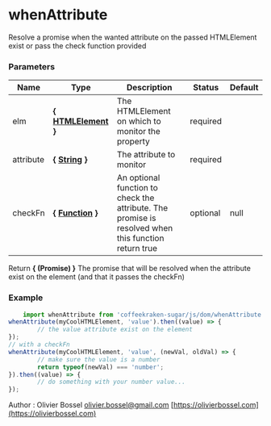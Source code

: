 # whenAttribute

Resolve a promise when the wanted attribute on the passed HTMLElement exist or pass the check function provided



### Parameters
Name  |  Type  |  Description  |  Status  |  Default
------------  |  ------------  |  ------------  |  ------------  |  ------------
elm  |  **{ [HTMLElement](https://developer.mozilla.org/fr/docs/Web/API/HTMLElement) }**  |  The HTMLElement on which to monitor the property  |  required  |
attribute  |  **{ [String](https://developer.mozilla.org/fr/docs/Web/JavaScript/Reference/Objets_globaux/String) }**  |  The attribute to monitor  |  required  |
checkFn  |  **{ [Function](https://developer.mozilla.org/fr/docs/Web/JavaScript/Reference/Objets_globaux/Function) }**  |  An optional function to check the attribute. The promise is resolved when this function return true  |  optional  |  null

Return **{ (Promise) }** The promise that will be resolved when the attribute exist on the element (and that it passes the checkFn)

### Example
```js
	import whenAttribute from 'coffeekraken-sugar/js/dom/whenAttribute'
whenAttribute(myCoolHTMLElement, 'value').then((value) => {
		// the value attribute exist on the element
});
// with a checkFn
whenAttribute(myCoolHTMLElement, 'value', (newVal, oldVal) => {
		// make sure the value is a number
		return typeof(newVal) === 'number';
}).then((value) => {
		// do something with your number value...
});
```
Author : Olivier Bossel [olivier.bossel@gmail.com](mailto:olivier.bossel@gmail.com) [https://olivierbossel.com](https://olivierbossel.com)